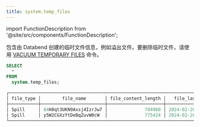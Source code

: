 ```yaml
---
title: system.temp_files
---
```


import FunctionDescription from '@site/src/components/FunctionDescription';

<FunctionDescription description="引入或更新: v1.2.348"/>

包含由 Databend 创建的临时文件信息，例如溢出文件。要删除临时文件，请使用 [VACUUM TEMPORARY FILES](/sql/sql-commands/administration-cmds/vacuum-temp-files) 命令。

```sql
SELECT
  *
FROM
  system.temp_files;

┌───────────────────────────────────────────────────────────────────────────────────────┐
│ file_type │        file_name       │ file_content_length │   file_last_modified_time  │
├───────────┼────────────────────────┼─────────────────────┼────────────────────────────┤
│ Spill     │ 84H8qt3UKN9Axsj4IzrJw7 │              784960 │ 2024-02-26 02:14:46.037784 │
│ Spill     │ y5W2CGXzYtDeBqZuvW0cW  │              775424 │ 2024-02-26 02:14:46.037784 │
└───────────────────────────────────────────────────────────────────────────────────────┘
```